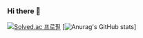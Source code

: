 ### Hi there 👋

<!--
**kryowen/kryowen** is a ✨ _special_ ✨ repository because its `README.md` (this file) appears on your GitHub profile.
Here are some ideas to get you started:

- 🔭 I’m currently working on ...
- 🌱 I’m currently learning ...
- 👯 I’m looking to collaborate on ...
- 🤔 I’m looking for help with ...
- 💬 Ask me about ...
- 📫 How to reach me: ...
- 😄 Pronouns: ...
- ⚡ Fun fact: ...
-->

[![Solved.ac 프로필](http://mazassumnida.wtf/api/v2/generate_badge?boj=adviate)](https://solved.ac/adviate)
[![Anurag's GitHub stats](https://github-readme-stats.vercel.app/api?username=kryowen&&show_icons=true&theme=radical)]



